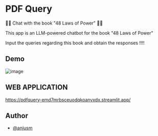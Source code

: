
# PDF Query

💬💬 Chat with the book "48 Laws of Power" 💬💬

This app is an LLM-powered chatbot for the book "48 Laws of Power" 

Input the queries regarding this book and obtain the responses !!!!

## Demo
![image](https://github.com/anjusm/PDF_Query/assets/52592648/fe88a069-42ad-4116-b7f1-3d9c566d47c3)

## WEB APPLICATION
https://pdfquery-emd7mrbsceuodqkoanvxdx.streamlit.app/

## Author

- [@anjusm](https://github.com/anjusm)
